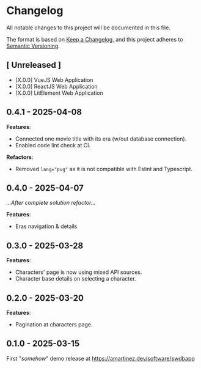# Changelog

All notable changes to this project will be documented in this file.

The format is based on [Keep a Changelog](https://keepachangelog.com/en/1.1.0/),
and this project adheres to [Semantic Versioning](https://semver.org/spec/v2.0.0.html).

## [ Unreleased ]

-   [X.0.0] VueJS Web Application
-   [X.0.0] ReactJS Web Application
-   [X.0.0] LitElement Web Application

## 0.4.1 - 2025-04-08

**Features**:

-   Connected one movie title with its era \(w/out database connection\).
-   Enabled code lint check at CI.

**Refactors**:

-   Removed `lang="pug"` as it is not compatible with Eslint and Typescript.


## 0.4.0 - 2025-04-07

_...After complete solution refactor..._

**Features**:

-   Eras navigation & details

## 0.3.0 - 2025-03-28

**Features**:

-   Characters' page is now using mixed API sources.
-   Character base details on selecting a character.

## 0.2.0 - 2025-03-20

**Features**:

-   Pagination at characters page.

## 0.1.0 - 2025-03-15

First "_somehow_" demo release at https://amartinez.dev/software/swdbapp
